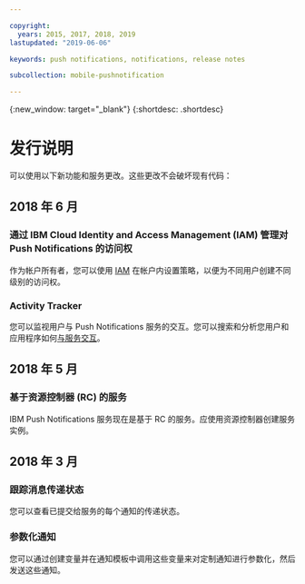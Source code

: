 ```yaml
---

copyright:
  years: 2015, 2017, 2018, 2019
lastupdated: "2019-06-06"

keywords: push notifications, notifications, release notes

subcollection: mobile-pushnotification

---
```


{:new_window: target="_blank"}
{:shortdesc: .shortdesc}

# 发行说明

可以使用以下新功能和服务更改。这些更改不会破坏现有代码：


## 2018 年 6 月

### 通过 IBM Cloud Identity and Access Management (IAM) 管理对 Push Notifications 的访问权

作为帐户所有者，您可以使用 [IAM](/docs/services/mobilepush?topic=mobile-pushnotification-service-access-management) 在帐户内设置策略，以便为不同用户创建不同级别的访问权。

### Activity Tracker

您可以监视用户与 Push Notifications 服务的交互。您可以搜索和分析您用户和应用程序如何[与服务交互](/docs/services/mobilepush?topic=mobile-pushnotification-push_activity_tracker)。


## 2018 年 5 月

### 基于资源控制器 (RC) 的服务

IBM Push Notifications 服务现在是基于 RC 的服务。应使用资源控制器创建服务实例。

## 2018 年 3 月

### 跟踪消息传递状态

您可以查看已提交给服务的每个通知的传递状态。 

### 参数化通知

您可以通过创建变量并在通知模板中调用这些变量来对定制通知进行参数化，然后发送这些通知。
	
